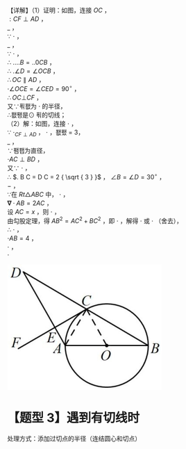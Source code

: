 【详解】（1）证明：如图，连接 $O C$ ，  
$: C F \perp A D$ ，  
$\_$ ，  
∵ $\cdot$ ，  
$\_$ ，  
∵ $\cdot$ ，  
∴ $. . . . B = . . 0 C B$ ，  
∴ $. \angle D = \angle O C B$ ，  
$\therefore O C \parallel A D$ ，  
$\cdot \angle O C E = \angle C E D = 9 0 ^ { \circ }$ ，  
$\therefore O C \bot C F$ ，  
又∵푂퐶为 $\cdot$ 的半径，  
∴퐶퐹是⊙ 푂的切线；  
（2）解：如图，连接 $\cdot$ ，  
∵ $\cdot _ { C F \perp A D }$ ， $\cdot$ ，퐶퐸 = 3，  
$\_$ ，  
∵퐴퐵为直径，  
$\cdot A C \perp B D$ ，  
又∵ $\cdot$ ，  
∴ $. B C = D C = 2 { \sqrt { 3 } }$ ， $\angle B = \angle D = 3 0 ^ { \circ }$ ，  
$-$ ，  
∵在 $R t \triangle A B C$ 中， $\cdot$ ，  
$\mathbf { \nabla } \cdot A B = 2 A C$ ，  
设 $A C = x$ ，则 $\cdot$ ，  
由勾股定理，得 $A B ^ { 2 } = A C ^ { 2 } + B C ^ { 2 }$ ，即 $\cdot$ ，解得 $\cdot$ 或 $\cdot$ （舍去），  
∴ $\cdot$ ，  
$\cdot A B = 4$ ，  
$\cdot$ ，  
$\cdot$

![](<../../qs_image_DB/专题3-6__圆的综合（27类题型）（解析版）/c5de5696c512803841bc7ae40ca5bb2371da1a261c98f24956fe55d45826a14c.jpg>)

# 【题型 3】遇到有切线时

处理方式：添加过切点的半径（连结圆心和切点）
